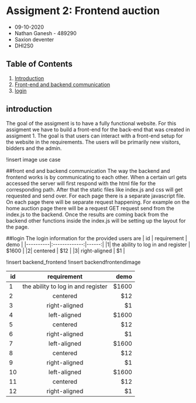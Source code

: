 # Assigment 2: Frontend auction
- 09-10-2020
- Nathan Ganesh  - 489290
- Saxion deventer
- DHI2S0 


## Table of Contents
1. [Introduction](#Introduction)
2. [Front-end and backend communication](#communicationbackend)
3. [login](#login)

## introduction
The goal of the assigment is to have a fully functional website. For this assigment we have to build a front-end for the back-end that was created in assigment 1. The goal is that users can interact with a front-end setup for the website in the requirements. The users will be primarily new visitors, bidders and the admin. 

!insert image use case


##front end and backend communication
The way the backend and frontend works is by communicating to each other. When a certain url gets accessed the server will first respond with the html file for the corresponding path. After that the static files like index.js and css will get requested and send over. For each page there is a separate javascript file. On each page there will be separate request happening. For example on the home auction page there will be a request GET request send from the index.js to the backend. Once the results are coming back from the backend other functions inside the index.js will be setting up the layout for the page.

##login
The login information for the provided users are
| id   |      requirement      |  demo |
|----------|:-------------:|------:|
|1|  the ability to log in and register | $1600 |
|2|    centered   |   $12 |
|3| right-aligned |    $1 |

!insert backend_frontend
!insert backendfrontendimage

| id   |      requirement      |  demo |
|----------|:-------------:|------:|
|1|  the ability to log in and register | $1600 |
|2|    centered   |   $12 |
|3| right-aligned |    $1 |
|4|  left-aligned | $1600 |
|5|    centered   |   $12 |
|6| right-aligned |    $1 |
|7|  left-aligned | $1600 |
|8|    centered   |   $12 |
|9| right-aligned |    $1 |
|10|  left-aligned | $1600 |
|11|    centered   |   $12 |
|12| right-aligned |    $1 |
